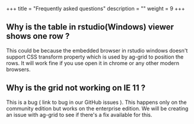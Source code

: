 +++
title = "Frequently asked questions"
description = ""
weight = 9
+++


## Why is the table in rstudio(Windows) viewer shows one row ?

This could be because the embedded browser in rstudio windows doesn't support CSS transform property which is used by ag-grid to position the rows. It will work fine if you use open it in chrome or any other modern browsers. 


## Why is the grid not working on IE 11 ?

This is a bug ( link to bug in our GitHub issues ). This happens only on the community edition but works on the enterprise edition. We will be creating an issue with ag-grid to see if there's a fix available for this.
